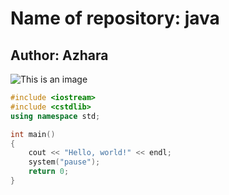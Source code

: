 # Name of repository: java

## Author: Azhara

![This is an image](https://i.pinimg.com/originals/fe/a5/6e/fea56edde1aa7e4d8874a03cd1a95bd6.jpg)

```c++
#include <iostream>
#include <cstdlib> 
using namespace std;

int main() 
{ 
    cout << "Hello, world!" << endl;
    system("pause"); 
    return 0; 
}
```

